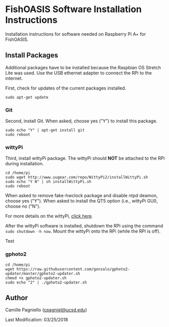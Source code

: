 # FishOASIS Software Installation Instructions
Installation instructions for software needed on Raspberry Pi A+ for FishOASIS.

## Install Packages
Additional packages have to be installed because the Raspbian OS Stretch Lite was used. Use the USB ethernet adapter to connect the RPi to the internet. 

First, check for updates of the current packages installed.
```
sudo apt-get update
```

### Git
Second, install Git. When asked, choose yes ("Y") to install this package.
```
sudo echo "Y" | apt-get install git
sudo reboot
```

### wittyPi
Third, install wittyPi package. The wittyPi should **NOT** be attached to the RPi during installation.
```
cd /home/pi
sudo wget http://www.uugear.com/repo/WittyPi2/installWittyPi.sh
sudo echo "Y N" | sh installWittyPi.sh
sudo reboot
```
When asked to remove fake-hwclock package and disable ntpd deamon, choose yes ("Y"). 
When asked to install the QT5 option (i.e., wittyPi GUI), choose no ("N").

For more details on the wittyPi, [click here](http://www.uugear.com/doc/WittyPi2_UserManual.pdf).

After the wittyPi software is installed, shutdown the RPi using the command `sudo shutdown -h now`. Mount the wittyPi onto the RPi (while the RPi is off).

Test 

### gphoto2
```
cd /home/pi
wget https://raw.githubusercontent.com/gonzalo/gphoto2-updater/master/gphoto2-updater.sh
chmod +x gphoto2-updater.sh
sudo echo "2" | ./gphoto2-updater.sh
```

## Author
Camille Pagniello (cpagniel@ucsd.edu)

Last Modification: 03/25/2018
